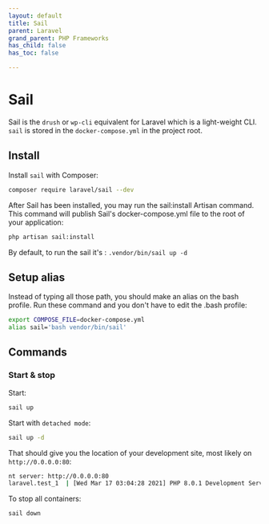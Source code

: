 ```yaml
---
layout: default
title: Sail
parent: Laravel
grand_parent: PHP Frameworks
has_child: false
has_toc: false

---
```

# Sail

Sail is the `drush` or `wp-cli` equivalent for Laravel which is a light-weight CLI. `sail` is stored in the `docker-compose.yml` in the project root.

## Install

Install `sail` with Composer:

```bash
composer require laravel/sail --dev
```

After Sail has been installed, you may run the sail:install Artisan command. This command will publish Sail's docker-compose.yml file to the root of your application:

```bash
php artisan sail:install
```
By default, to run the sail it's : `.vendor/bin/sail up -d`

## Setup alias

Instead of typing all those path, you should make an alias on the bash profile. Run these command and you don't have to edit the .bash profile:

```bash
export COMPOSE_FILE=docker-compose.yml
alias sail='bash vendor/bin/sail'
```

## Commands
### Start & stop
Start: 
```bash
sail up
```

Start with `detached mode`:
```bash
sail up -d
```
That should give you the location of your development site, most likely on `http://0.0.0.0:80`:
```bash
nt server: http://0.0.0.0:80
laravel.test_1  | [Wed Mar 17 03:04:28 2021] PHP 8.0.1 Development Server (http://0.0.0.0:80) started
```

To stop all containers:
```bash
sail down
```


